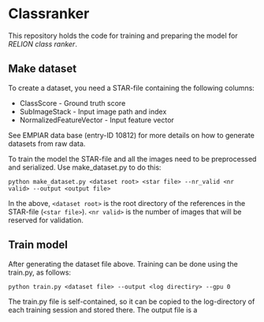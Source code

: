 # Classranker

This repository holds the code for training and preparing the model for <em>RELION class ranker</em>.


## Make dataset
To create a dataset, you need a STAR-file containing the following columns:

- ClassScore - Ground truth score
- SubImageStack - Input image path and index
- NormalizedFeatureVector - Input feature vector

See EMPIAR data base (entry-ID 10812) for more details on how to generate datasets from raw data.

To train the model the STAR-file and all the images need to be preprocessed and serialized. Use make_dataset.py to do this:

`python make_dataset.py <dataset root> <star file> --nr_valid <nr valid> --output <output file>`

In the above, `<dataset root>` is the root directory of the references in the STAR-file (`<star file>`). `<nr valid>` is the number of images that will be reserved for validation.

## Train model

After generating the dataset file above. Training can be done using the train.py, as follows:

`python train.py <dataset file> --output <log directiry> --gpu 0`

The train.py file is self-contained, so it can be copied to the log-directory of each training session and stored there. The output file is a 
